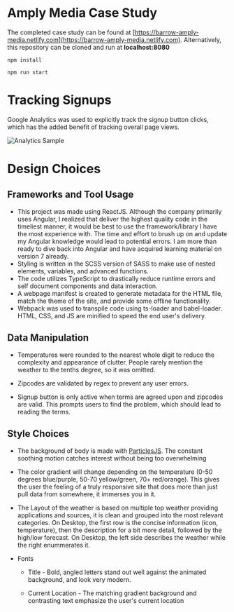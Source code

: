 # Amply Media Case Study

The completed case study can be found at [https://barrow-amply-media.netlify.com](https://barrow-amply-media.netlify.com). Alternatively, this repository can be cloned and run at **localhost:8080**

`npm install`

`npm run start`

# Tracking Signups

Google Analytics was used to explicitly track the signup button clicks, which has the added benefit of tracking overall page views.

![Analytics Sample](https://i.imgur.com/fuZ7gyc.png)

# Design Choices

## Frameworks and Tool Usage

-   This project was made using ReactJS. Although the company primarily uses Angular, I realized that deliver the highest quality code in the timeliest manner, it would be best to use the framework/library I have the most experience with. The time and effort to brush up on and update my Angular knowledge would lead to potential errors. I am more than ready to dive back into Angular and have acquired learning material on version 7 already.
-   Styling is written in the SCSS version of SASS to make use of nested elements, variables, and advanced functions.
-   The code utilizes TypeScript to drastically reduce runtime errors and self document components and data interaction.
-   A webpage manifest is created to generate metadata for the HTML file, match the theme of the site, and provide some offline functionality.
-   Webpack was used to transpile code using ts-loader and babel-loader. HTML, CSS, and JS are minified to speed the end user's delivery.

## Data Manipulation

-   Temperatures were rounded to the nearest whole digit to reduce the complexity and appearance of clutter. People rarely mention the weather to the tenths degree, so it was omitted.

-   Zipcodes are validated by regex to prevent any user errors.

-   Signup button is only active when terms are agreed upon and zipcodes are valid. This prompts users to find the problem, which should lead to reading the terms.

## Style Choices

-   The background of body is made with [ParticlesJS](https://vincentgarreau.com/particles.js/). The constant soothing motion catches interest without being too overwhelming

-   The color gradient will change depending on the temperature (0-50 degrees blue/purple, 50-70 yellow/green, 70+ red/orange). This gives the user the feeling of a truly responsive site that does more than just pull data from somewhere, it immerses you in it.

-   The Layout of the weather is based on multiple top weather providing applications and sources, it is clean and grouped into the most relevant categories. On Desktop, the first row is the concise information (icon, temperature), then the description for a bit more detail, followed by the high/low forecast. On Desktop, the left side describes the weather while the right enummerates it.

-   Fonts

    -   Title - Bold, angled letters stand out well against the animated background, and look very modern.

    -   Current Location - The matching gradient background and contrasting text emphasize the user's current location
